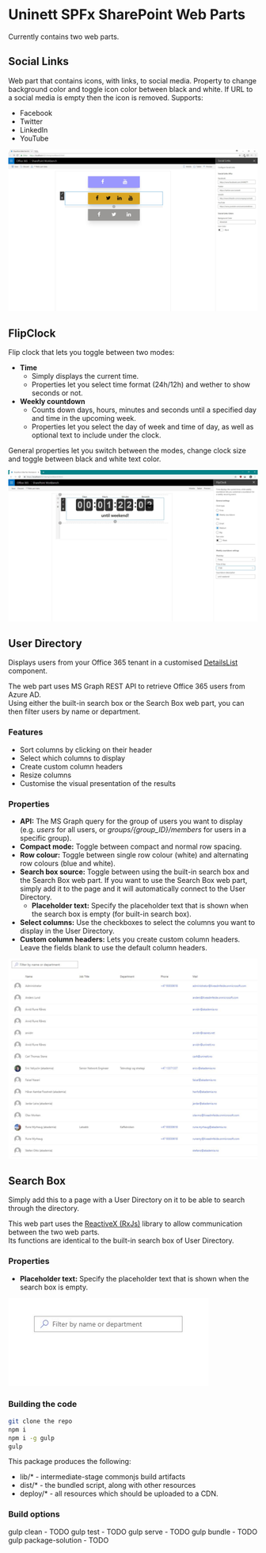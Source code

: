 # Uninett SPFx SharePoint Web Parts

Currently contains two web parts.

## Social Links

Web part that contains icons, with links, to social media. Property to change background color and toggle icon color between black and white. If URL to a social media is empty then the icon is removed. Supports:
- Facebook
- Twitter
- LinkedIn
- YouTube

![spfx-uninett-webparts-social_links](/readme-images/spfx-uninett-webparts-social_links.jpg)

## FlipClock

Flip clock that lets you toggle between two modes:

- **Time**
  - Simply displays the current time.
  - Properties let you select time format (24h/12h) and wether to show seconds or not.
- **Weekly countdown**
  - Counts down days, hours, minutes and seconds until a specified day and time in the upcoming week.
  - Properties let you select the day of week and time of day, as well as optional text to include under the clock.

General properties let you switch between the modes, change clock size and toggle between black and white text color.

![spfx-uninett-webparts-flip_clock](/readme-images/spfx-uninett-webparts-flip_clock.jpg)

## User Directory

Displays users from your Office 365 tenant in a customised [DetailsList](https://developer.microsoft.com/en-us/fabric#/controls/web/detailslist) component.  

The web part uses MS Graph REST API to retrieve Office 365 users from Azure AD.  
Using either the built-in search box or the Search Box web part, you can then filter users by name or department.

### Features

- Sort columns by clicking on their header
- Select which columns to display
- Create custom column headers
- Resize columns
- Customise the visual presentation of the results

### Properties

- **API:** The MS Graph query for the group of users you want to display (e.g. *users* for all users, or *groups/{group_ID}/members* for users in a specific group).
- **Compact mode:** Toggle between compact and normal row spacing.
- **Row colour:** Toggle between single row colour (white) and alternating row colours (blue and white).
- **Search box source:** Toggle between using the built-in search box and the Search Box web part. If you want to use the Search Box web part, simply add it to the page and it will automatically connect to the User Directory.
  - **Placeholder text:** Specify the placeholder text that is shown when the search box is empty (for built-in search box).
- **Select columns:** Use the checkboxes to select the columns you want to display in the User Directory.
- **Custom column headers:** Lets you create custom column headers. Leave the fields blank to use the default column headers.


![user-directory-demo](/readme-images/user-directory-demo.jpg)

## Search Box

Simply add this to a page with a User Directory on it to be able to search through the directory.

This web part uses the [ReactiveX (RxJs)](http://reactivex.io/) library to allow communication between the two web parts.  
Its functions are identical to the built-in search box of User Directory.

### Properties

- **Placeholder text:** Specify the placeholder text that is shown when the search box is empty.

![search-box-demo](/readme-images/search-box-demo.jpg)

### Building the code

```bash
git clone the repo
npm i
npm i -g gulp
gulp
```

This package produces the following:

* lib/* - intermediate-stage commonjs build artifacts
* dist/* - the bundled script, along with other resources
* deploy/* - all resources which should be uploaded to a CDN.

### Build options

gulp clean - TODO
gulp test - TODO
gulp serve - TODO
gulp bundle - TODO
gulp package-solution - TODO
